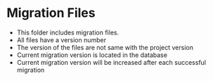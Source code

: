 # Migration Files
- This folder includes migration files.
- All files have a version number
- The version of the files are not same with the project version
- Current migration version is located in the database
- Current migration version will be increased after each successful migration